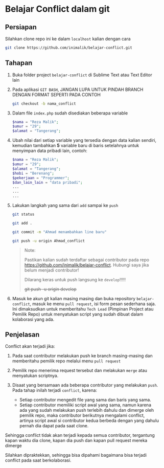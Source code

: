 # Belajar Conflict dalam git

## Persiapan

Silahkan clone repo ini ke dalam `localhost` kalian dengan cara

```bash
git clone https://github.com/inimalik/belajar-conflict.git
```

## Tahapan

1. Buka folder project `belajar-conflict` di Sublime Text atau Text Editor lain

2. Pada aplikasi `GIT BASH`, JANGAN LUPA UNTUK PINDAH BRANCH DENGAN FORMAT SEPERTI PADA CONTOH
	
	```bash
	git checkout -b nama_conflict
	```

3. Dalam file `index.php` sudah disediakan beberapa variable

	```php
	$nama = "Reza Malik";
	$umur = "29";
	$alamat = "Tangerang";
	```

4. Ubah nilai dari setiap variable yang tersedia dengan data kalian sendiri, kemudian tambahkan **5** variable baru di baris setelahnya untuk menyimpan data pribadi lain, contoh:

	```php
	$nama = "Reza Malik";
	$umur = "29";
	$alamat = "Tangerang";
	$hobi = "Berenang";
	$pekerjaan = "Programmer";
	$dan_lain_lain = "data pribadi";
	...
	...
	...
	```	

5. Lakukan langkah yang sama dari `add` sampai ke `push`

	```bash
	git status

	git add .

	git commit -m "Ahmad menambahkan line baru"

	git push -u origin Ahmad_conflict
	```

	> Note:
	> 
	> Pastikan kalian sudah terdaftar sebagai contributor pada repo https://github.com/inimalik/belajar-conflict. Hubungi saya jika belum menjadi contributor!
	> 
	> Dilarang keras untuk push langsung ke `develop`!!!!!
	> 
	> ~~git push -u origin develop~~
	


6. Masuk ke akun git kalian masing masing dan buka repository `belajar-conflict`, masuk ke menu `pull request`, isi form pesan sederhana saja. Ini dimaksudkan untuk memberitahu `Tech Lead` (Pimpinan Project atau Pemilik Repo) untuk menyatukan script yang sudah dibuat dalam kolaborasi yang ada.

## Penjelasan

Conflict akan terjadi jika:

1. Pada saat contributor melakukan push ke branch masing-masing dan memberitahu pemilik repo melalui menu `pull request`
2. Pemilik repo menerima request tersebut dan melakukan `merge` atau menyatukan scriptnya.
3. Disaat yang bersamaan ada beberapa contributor yang melakukan `push`. Pada tahap inilah terjadi `conflict`, karena:
	
	+ Setiap contributor mengedit file yang sama dan baris yang sama.
	+ Setiap contributor memiliki script awal yang sama, namun karena ada yang sudah melakukan push terlebih dahulu dan dimerge oleh pemilik repo, maka contributor berikutnya mengalami conflict, artinya script awal si contributor kedua berbeda dengan yang dahulu pernah dia dapat pada saat clone.
	

Sehingga conflict tidak akan terjadi kepada semua contributor, tergantung kapan waktu dia clone, kapan dia push dan kapan pull request mereka dimerge

Silahkan dipraktekkan, sehingga bisa dipahami bagaimana bisa terjadi conflict pada saat berkolaborasi.